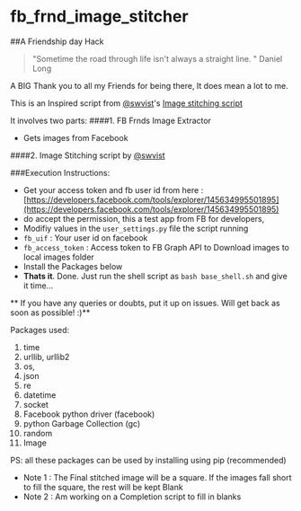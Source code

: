fb_frnd_image_stitcher
======================

##A Friendship day Hack

> "Sometime the road through life isn't always a straight line. "
Daniel Long

A BIG Thank you to all my Friends for being there, It does mean a lot to me. 

This is an Inspired script from [@swvist](https://github.com/swvist)'s [Image stitching script](https://gist.github.com/2692786)

It involves two parts:
####1. FB Frnds Image Extractor
- Gets images from Facebook

####2. Image Stitching script by [@swvist](https://github.com/swvist)

###Execution Instructions:
- Get your access token and fb user id from here : [https://developers.facebook.com/tools/explorer/145634995501895](https://developers.facebook.com/tools/explorer/145634995501895)
- do accept the permission, this a test app from FB for developers,
- Modifiy values in the `user_settings.py` file the script running
- `fb_uif`             : Your user id on facebook
- `fb_access_token`    : Access token to FB Graph API to Download images to local images folder
- Install the Packages below
- **Thats it**. Done. Just run the shell script as `bash base_shell.sh` and give it time...

** If you have any queries or doubts, put it up on issues. Will get back as soon as possible! :)**

Packages used:
1. time
2. urllib, urllib2
3. os, 
4. json
5. re
6. datetime
7. socket
8. Facebook python driver (facebook)
9. python Garbage Collection (gc)
10. random
11. Image

PS: all these packages can be used by installing using pip (recommended)

- Note 1    : The Final stitched image will be a square. If the images fall short to fill the square, the rest will be kept Blank
- Note 2    : Am working on a Completion script to fill in blanks
